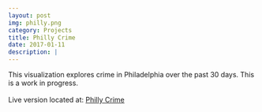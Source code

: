 ```yaml
---
layout: post
img: philly.png
category: Projects
title: Philly Crime
date: 2017-01-11
description: |
---
```

This visualization explores crime in Philadelphia over the past 30 days. This is a work in progress.
<br>
<br>
Live version located at: <a href="http://www.patrick-leonard.com/phillycrime">Philly Crime</a>
